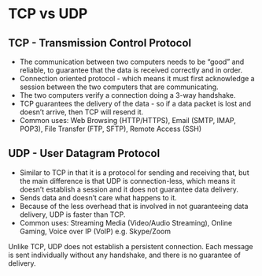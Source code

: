 # TCP vs UDP

## TCP - Transmission Control Protocol
- The communication between two computers needs to be “good” and reliable, to guarantee that the data is received correctly and in order.
- Connection oriented protocol - which means it must first acknowledge a session between the two computers that are communicating.
- The two computers verify a connection doing a 3-way handshake.
- TCP guarantees the delivery of the data - so if a data packet is lost and doesn’t arrive, then TCP will resend it.
- Common uses: Web Browsing (HTTP/HTTPS), Email (SMTP, IMAP, POP3), File Transfer (FTP, SFTP), Remote Access (SSH)

## UDP - User Datagram Protocol
- Similar to TCP in that it is a protocol for sending and receiving that, but the main difference is that UDP is connection-less, which means it doesn’t establish a session and it does not guarantee data delivery.
- Sends data and doesn’t care what happens to it.
- Because of the less overhead that is involved in not guaranteeing data delivery, UDP is faster than TCP.
- Common uses: Streaming Media (Video/Audio Streaming), Online Gaming, Voice over IP (VoIP) e.g. Skype/Zoom


Unlike TCP, UDP does not establish a persistent connection. Each message is sent individually without any handshake, and there is no guarantee of delivery.
